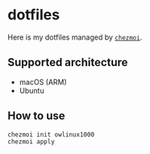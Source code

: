 # dotfiles

Here is my dotfiles managed by [`chezmoi`](https://www.chezmoi.io/).

## Supported architecture

- macOS (ARM)
- Ubuntu

## How to use

```
chezmoi init owlinux1000
chezmoi apply
```